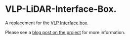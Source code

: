 # VLP-LiDAR-Interface-Box.
A replacement for the [VLP Interface box](https://velodynelidar.com/wp-content/uploads/2019/08/63-9259-REV-C-MANUALINTERFACE-BOXHDL-32EVLP-16VLP-32_Web-S.pdf).

Please see a [blog post on the project](https://cgcooke.github.io/posts/2023-01-12-Velodyne-Interface-Box.html) for more information.



